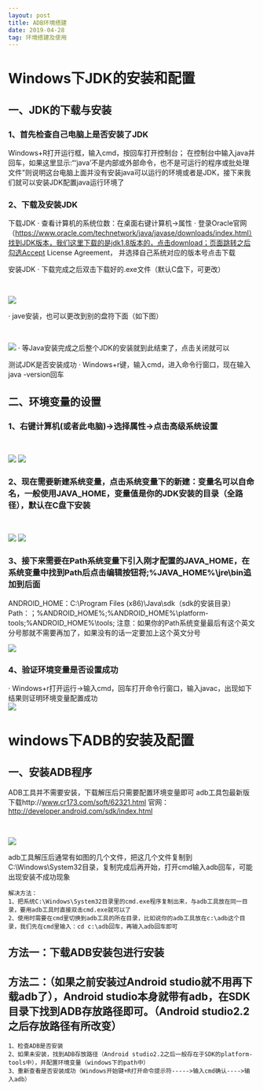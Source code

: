 ```yaml
---
layout: post
title: ADB环境搭建
date: 2019-04-28
tag: 环境搭建及使用
---
```


#  Windows下JDK的安装和配置
## 一、JDK的下载与安装

### 1、首先检查自己电脑上是否安装了JDK
Windows+R打开运行框，输入cmd，按回车打开控制台；
在控制台中输入java并回车，如果这里显示:“‘java’不是内部或外部命令，也不是可运行的程序或批处理文件”则说明这台电脑上面并没有安装java可以运行的环境或者是JDK，接下来我们就可以安装JDK配置java运行环境了

### 2、下载及安装JDK

下载JDK
   · 查看计算机的系统位数：在桌面右键计算机->属性
   · 登录Oracle官网（https://www.oracle.com/technetwork/java/javase/downloads/index.html）找到JDK版本，我们这里下载的是jdk1.8版本的，点击download；页面跳转之后勾选Accept License Agreement， 并选择自己系统对应的版本号点击下载

安装JDK
   · 下载完成之后双击下载好的.exe文件（默认C盘下，可更改）

<br />

![](/images/posts/markdown/image4.jpg)

   · jave安装，也可以更改到别的盘符下面（如下图）

<br />

![](/images/posts/markdown/image5.jpg)
   · 等Java安装完成之后整个JDK的安装就到此结束了，点击关闭就可以

测试JDK是否安装成功
   · Windows+r键，输入cmd，进入命令行窗口，现在输入java -version回车


## 二、环境变量的设置

### 1、右键计算机(或者此电脑)->选择属性->点击高级系统设置
<br />

![](/images/posts/markdown/image6.jpg) ![](/images/posts/markdown/image7.jpg)

### 2、现在需要新建系统变量，点击系统变量下的新建：变量名可以自命名，一般使用JAVA_HOME，变量值是你的JDK安装的目录（全路径），默认在C盘下安装
<br />

![](/images/posts/markdown/image8.jpg) ![](/images/posts/markdown/image9.jpg)

### 3、接下来需要在Path系统变量下引入刚才配置的JAVA_HOME，在系统变量中找到Path后点击编辑按钮将;%JAVA_HOME%\jre\bin追加到后面
   ANDROID_HOME：C:\Program Files (x86)\Java\sdk（sdk的安装目录）
   Path：；%ANDROID_HOME%;%ANDROID_HOME%\platform-tools;%ANDROID_HOME%\tools;
   注意：如果你的Path系统变量最后有这个英文分号那就不需要再加了，如果没有的话一定要加上这个英文分号
<br />

![](/images/posts/markdown/image10.jpg)

### 4、验证环境变量是否设置成功
   · Windows+r打开运行->输入cmd，回车打开命令行窗口，输入javac，出现如下结果则证明环境变量配置成功
<br />
![](/images/posts/markdown/image11.jpg)


# windows下ADB的安装及配置

## 一、安装ADB程序

ADB工具并不需要安装，下载解压后只需要配置环境变量即可
adb工具包最新版下载http://www.cr173.com/soft/62321.html
官网：http://developer.android.com/sdk/index.html

<br />

![](/images/posts/markdown/adbImage.png)

adb工具解压后通常有如图的几个文件，把这几个文件复制到C:\Windows\System32目录，复制完成后再开始，打开cmd输入adb回车，可能出现安装不成功现象
```
解决方法：
1、把系统C:\Windows\System32目录里的cmd.exe程序复制出来，与adb工具放在同一目录，要用adb工具时直接双击cmd.exe就可以了
2、使用时需要在cmd里切换到adb工具的所在目录，比如说你的adb工具放在c:\adb这个目录，我们先在cmd里输入：cd c:\adb回车，再输入adb回车即可
```

## 方法一：下载ADB安装包进行安装
## 方法二：（如果之前安装过Android studio就不用再下载adb了），Android studio本身就带有adb，在SDK目录下找到ADB存放路径即可。（Android studio2.2之后存放路径有所改变）

```
1、检查ADB是否安装
2、如果未安装，找到ADB存放路径（Android studio2.2之后一般存在于SDK的platform-tools中），并配置环境变量（windows下的path中）
3、重新查看是否安装成功（Windows开始键+R打开命令提示符----->输入cmd确认---->输入adb）
```


